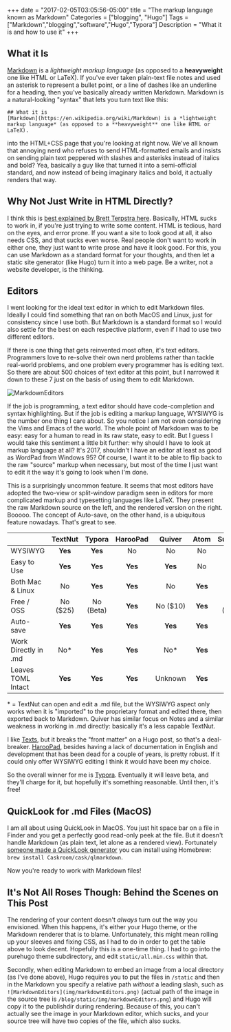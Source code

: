 +++
date = "2017-02-05T03:05:56-05:00"
title = "The markup language known as Markdown"
Categories = ["blogging", "Hugo"]
Tags = ["Markdown","blogging","software","Hugo","Typora"]
Description = "What it is and how to use it"
+++


## What it Is

[Markdown](https://en.wikipedia.org/wiki/Markdown) is a *lightweight markup language* (as opposed to a **heavyweight** one like HTML or LaTeX). If you've ever taken plain-text file notes and used an asterisk to represent a bullet point, or a line of dashes like an underline for a heading, then you've basically already written Markdown. Markdown is a natural-looking "syntax" that lets you turn text like this:

```
## What it is
[Markdown](https://en.wikipedia.org/wiki/Markdown) is a *lightweight markup language* (as opposed to a **heavyweight** one like HTML or LaTeX).
```

into the HTML+CSS page that you're looking at right now. We've all known that annoying nerd who refuses to send HTML-formatted emails and insists on sending plain text peppered with slashes and asterisks instead of italics and bold? Yea, basically a guy like that turned it into a semi-official standard, and now instead of being imaginary italics and bold, it actually renders that way.

## Why Not Just Write in HTML Directly?

I think this is [best explained by Brett Terpstra here](http://brettterpstra.com/2011/08/31/why-markdown-a-two-minute-explanation/). Basically, HTML sucks to work in, if you're just trying to write some content. HTML is tedious, hard on the eyes, and error prone. If you want a site to look good at all, it also needs CSS, and that sucks even worse. Real people don't want to work in either one, they just want to write prose and have it look good. For this, you can use Markdown as a standard format for your thoughts, and then let a static site generator (like Hugo) turn it into a web page. Be a writer, not a website developer, is the thinking.


## Editors

I went looking for the ideal text editor in which to edit Markdown files. Ideally I could find something that ran on both MacOS and Linux, just for consistency since I use both. But Markdown is a standard format so I would also settle for the best on each respective platform, even if I had to use two different editors.

If there is one thing that gets reinvented most often, it's text editors. Programmers love to re-solve their own nerd problems rather than tackle real-world problems, and one problem every programmer has is editing text. So there are about 500 choices of text editor at this point, but I narrowed it down to these 7 just on the basis of using them to edit Markdown.

![MarkdownEditors](img/markdownEditors.png)

If the job is programming, a text editor should have code-completion and syntax highlighting. But if the job is editing a markup language, WYSIWYG is the number one thing I care about. So you notice I am not even considering the Vims and Emacs of the world. The whole point of Markdown was to be easy: easy for a human to read in its raw state, easy to edit. But I guess I would take this sentiment a little bit further: why should I have to look at markup language at all? It's 2017, shouldn't I have an editor at least as good as WordPad from Windows 95? Of course, I want it to be able to flip back to the raw "source" markup when necessary, but most of the time I just want to edit it the way it's going to look when I'm done.

This is a surprisingly uncommon feature. It seems that most editors have adopted the two-view or split-window paradigm seen in editors for more complicated markup and typesetting languages like LaTeX. They present the raw Markdown source on the left, and the rendered version on the right. Booooo. The concept of Auto-save, on the other hand, is a ubiquitous feature nowadays. That's great to see.

|                      | TextNut  |  Typora   | HarooPad |  Quiver  |  Atom   | Sublime  |  Texts   |
| :------------------- | :------: | :-------: | :------: | :------: | :-----: | :------: | :------: |
| WYSIWYG              | **Yes**  |  **Yes**  |    No    |    No    |   No    |    No    | **Yes**  |
| Easy to Use          | **Yes**  |  **Yes**  | **Yes**  | **Yes**  |   No    |    No    | **Yes**  |
| Both Mac & Linux     |    No    |  **Yes**  | **Yes**  |    No    | **Yes** | **Yes**  |    No    |
| Free / OSS           | No ($25) | No (Beta) | **Yes**  | No ($10) | **Yes** | No ($70) | No ($20) |
| Auto-save            | **Yes**  |  **Yes**  | **Yes**  | **Yes**  | **Yes** | **Yes**  | **Yes**  |
| Work Directly in .md |   No*    |  **Yes**  | **Yes**  |   No*    | **Yes** | **Yes**  | **Yes**  |
| Leaves TOML Intact   | **Yes**  |  **Yes**  | **Yes**  | Unknown  | **Yes** | **Yes**  |    No    |

\* = TextNut can open and edit a .md file, but the WYSIWYG aspect only works when it is "imported" to the proprietary format and edited there, then exported back to Markdown. Quiver has similar focus on Notes and a similar weakness in working in .md directly: basically it's a less capable TextNut.

I like [Texts](http://www.texts.io), but it breaks the "front matter" on a Hugo post, so that's a deal-breaker. [HarooPad](http://pad.haroopress.com), besides having a lack of  documentation in English and development that has been dead for a couple of years, is pretty robust. If it could only offer WYSIWYG editing I think it would have been my choice.

So the overall winner for me is [Typora](https://typora.io). Eventually it will leave beta, and they'll charge for it, but hopefully it's something reasonable. Until then, it's free!

## QuickLook for .md Files (MacOS)

I am all about using QuickLook in MacOS. You just hit space bar on a file in Finder and you get a perfectly good read-only peek at the file. But it doesn't handle Markdown (as plain text, let alone as a rendered view). Fortunately [someone made a QuickLook generator](https://github.com/toland/qlmarkdown/releases) you can install using Homebrew: `brew install Caskroom/cask/qlmarkdown`.

Now you're ready to work with Markdown files!

## It's Not All Roses Though: Behind the Scenes on This Post

The rendering of your content doesn't *always* turn out the way you envisioned. When this happens, it's either your Hugo theme, or the Markdown renderer that is to blame. Unfortunately, this might mean rolling up your sleeves and fixing CSS, as I had to do in order to get the table above to look decent. Hopefully this is a one-time thing. I had to go into the purehugo theme subdirectory, and edit `static/all.min.css` within that.

Secondly, when editing Markdown to embed an image from a local directory (as I've done above), Hugo requires you to put the files in `/static` and then in the Markdown you specify a relative path *without* a leading slash, such as `![MarkdownEditors](img/markdownEditors.png)` (actual path of the image in the source tree is `/blog/static/img/markdownEditors.png`) and Hugo will copy it to the publishdir during rendering. Because of this, you can't actually see the image in your Markdown editor, which sucks, and your source tree will have two copies of the file, which also sucks.